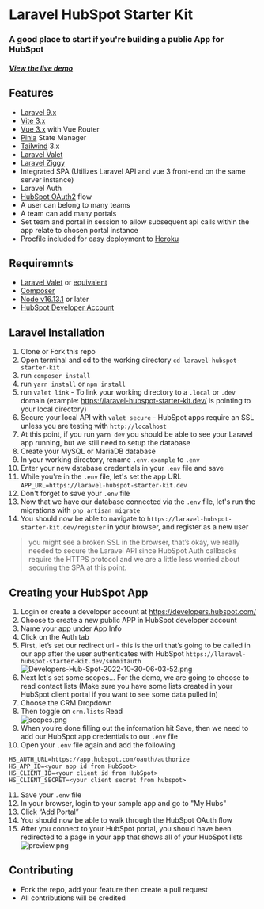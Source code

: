    # Laravel HubSpot Starter Kit
### A good place to start if you're building a public App for HubSpot

##### [View the live demo](https://laravel-hubspot-starter-kit.server.joyceml.com/register)

## Features
- [Laravel 9.x](https://laravel.com/docs/9.x)
- [Vite 3.x](https://vitejs.dev/)
- [Vue 3.x](https://vuejs.org/guide/introduction.html) with Vue Router
- [Pinia](https://pinia.vuejs.org/introduction.html) State Manager
- [Tailwind](https://tailwindcss.com/) 3.x
- [Laravel Valet](https://laravel.com/docs/9.x/valet)
- [Laravel Ziggy](https://github.com/tighten/ziggy)
- Integrated SPA (Utilizes Laravel API and vue 3 front-end on the same server instance)
- Laravel Auth
- [HubSpot OAuth2](https://developers.hubspot.com/docs/api/working-with-oauth) flow
- A user can belong to many teams
- A team can add many portals
- Set team and portal in session to allow subsequent api calls within the app relate to chosen portal instance
- Procfile included for easy deployment to [Heroku](https://www.heroku.com/)

## Requiremnts
- [Laravel Valet](https://laravel.com/docs/9.x/valet) or [equivalent](https://www.wampserver.com/en/)
- [Composer](https://getcomposer.org/)
- [Node v16.13.1](https://github.com/nvm-sh/nvm) or later
- [HubSpot Developer Account](https://developers.hubspot.com/)

## Laravel Installation
1. Clone or Fork this repo
2. Open terminal and cd to the working directory `cd laravel-hubspot-starter-kit`
3. run `composer install`
4. run `yarn install` or `npm install`
5. run `valet link` - To link your working directory to a `.local` or `.dev` domain (example: https://laravel-hubspot-starter-kit.dev/ is pointing to your local directory)
6. Secure your local API with `valet secure` - HubSpot apps require an SSL unless you are testing with `http://localhost`
7. At this point, if you run `yarn dev` you should be able to see your Laravel app running, but we still need to setup the database
8. Create your MySQL or MariaDB database
9. In your working directory, rename `.env.example` to `.env`
10. Enter your new database credentials in your `.env` file and save
11. While you're in the `.env` file, let's set the app URL `APP_URL=https://laravel-hubspot-starter-kit.dev`
12. Don't forget to save your `.env` file
13. Now that we have our database connected via the `.env` file, let's run the migrations with `php artisan migrate`
14. You should now be able to navigate to `https://laravel-hubspot-starter-kit.dev/register` in your browser, and register as a new user

> you might see a broken SSL in the browser, that’s okay, we really needed to secure the Laravel API since HubSpot Auth callbacks require the HTTPS protocol and we are a little less worried about securing the SPA at this point.

## Creating your HubSpot App
1. Login or create a developer account at https://developers.hubspot.com/
2. Choose to create a new public APP in HubSpot developer account
3. Name your app under App Info
4. Click on the Auth tab
5. First, let’s set our redirect url - this is the url that’s going to be called in our app after the user authenticates with HubSpot `https://llaravel-hubspot-starter-kit.dev/submitauth`  
![Developers-Hub-Spot-2022-10-30-06-03-52.png](https://i.postimg.cc/43C6VchT/Developers-Hub-Spot-2022-10-30-06-03-52.png)
6. Next let's set some scopes... For the demo, we are going to choose to read contact lists (Make sure you have some lists created in your HubSpot client portal if you want to see some data pulled in)
7. Choose the CRM Dropdown
8. Then toggle on `crm.lists` Read  
![scopes.png](https://i.postimg.cc/K8mk25Lj/Scopes.png)
9. When you’re done filling out the information hit Save, then we need to add our HubSpot app credentials to our `.env` file
10. Open your `.env` file again and add the following  
```
HS_AUTH_URL=https://app.hubspot.com/oauth/authorize
HS_APP_ID=<your app id from HubSpot>
HS_CLIENT_ID=<your client id from HubSpot>
HS_CLIENT_SECRET=<your client secret from hubspot>
```
11. Save your `.env` file
12. In your browser, login to your sample app and go to "My Hubs"
13. Click “Add Portal”
14. You should now be able to walk through the HubSpot OAuth flow
15. After you connect to your HubSpot portal, you should have been redirected to a page in your app that shows all of your HubSpot lists   
![preview.png](https://i.postimg.cc/GtsY4hhp/preview.png)

## Contributing
- Fork the repo, add your feature then create a pull request
- All contributions will be credited


   